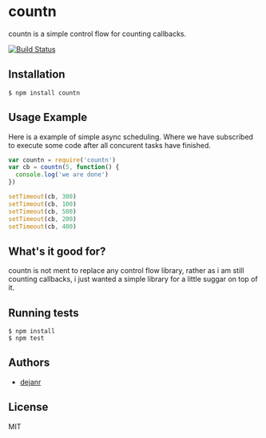 # countn

countn is a simple control flow for counting callbacks.

[![Build Status](https://travis-ci.org/dejanr/countn.png)](https://travis-ci.org/dejanr/countn)

## Installation

    $ npm install countn

## Usage Example

Here is a example of simple async scheduling. Where we have subscribed to execute some code after all concurent tasks
have finished.

```js
var countn = require('countn')
var cb = countn(5, function() {
  console.log('we are done')
})

setTimeout(cb, 300)
setTimeout(cb, 100)
setTimeout(cb, 500)
setTimeout(cb, 200)
setTimeout(cb, 400)
```

## What's it good for?

countn is not ment to replace any control flow library, rather as i am still
counting callbacks, i just wanted a simple library for a little suggar on top of it.

## Running tests

```
$ npm install
$ npm test
```

## Authors

  - [dejanr](http://github.com/dejanr)

## License

  MIT
